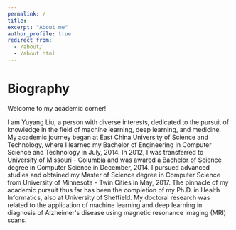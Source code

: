 ```yaml
---
permalink: /
title: 
excerpt: "About me"
author_profile: true
redirect_from: 
  - /about/
  - /about.html
---
```


Biography
======
Welcome to my academic corner!

I am Yuyang Liu, a person with diverse interests, dedicated to the pursuit of knowledge in the field of machine learning, deep learning, and medicine. My academic journey began at East China University of Science and Technology, where I learned my Bachelor of Engineering in Computer Science and Technology in July, 2014. In 2012, I was transferred to University of Missouri - Columbia and was awared a Bachelor of Science degree in Computer Science in December, 2014. I pursued advanced studies and obtained my Master of Science degree in Computer Science from University of Minnesota - Twin Cities in May, 2017. The pinnacle of my academic pursuit thus far has been the completion of my Ph.D. in Health Informatics, also at University of Sheffield. My doctoral research was related to the application of machine learning and deep learning in diagnosis of Alzheimer's disease using magnetic resonance imaging (MRI) scans.
